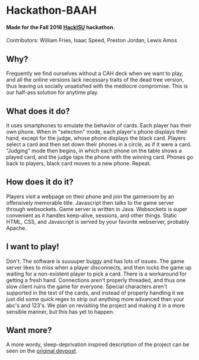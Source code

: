 # Hackathon-BAAH
#### Made for the Fall 2016 [HackISU](http://hackisu.org/) hackathon.
Contributors: William Fries, Isaac Speed, Preston Jordan, Lewis Amos

## Why?
Frequently we find ourselves without a CAH deck when we want to play, and all the online versions lack necessary traits of the dead tree version, thus leaving us socially unsatisfied with the mediocre compromise. This is our half-ass solution for anytime play.

## What does it do?
It uses smartphones to emulate the behavior of cards. Each player has their own phone. When in "selection" mode, each player's phone displays their hand, except for the judge, whose phone displays the black card. Players select a card and then set down their phones in a circle, as if it were a card. "Judging" mode then begins, in which each phone on the table shows a played card, and the judge taps the phone with the winning card. Phones go back to players, black card moves to a new phone. Repeat.

## How does it do it?
Players visit a webpage on their phone and join the gameroom by an offensively memorable title. Javascript then talks to the game server through websockets. Game server is written in Java. Websockets is super convenient as it handles keep-alive, sessions, and other things. Static HTML, CSS, and Javascript is served by your favorite webserver, probably Apache.

## I want to play!
Don't. The software is suuuuper buggy and has lots of issues. The game server likes to miss when a player disconnects, and then locks the game up waiting for a non-existent player to pick a card. There is a workaround for getting a fresh hand. Connections aren't properly threaded, and thus one slow client ruins the game for everyone. Special characters aren't supported in the text of the cards, and instead of properly handling it we just did some quick regex to strip out anything more advanced than your abc's and 123's. We plan on revisiting the project and making it in a more sensible manner, but this has yet to happen.

## Want more?
A more wordy, sleep-deprivation inspired description of the project can be seen on the [original devpost](https://devpost.com/software/bad-apples-against-humanity).

